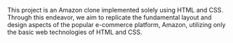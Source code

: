 This project is an Amazon clone implemented solely using HTML and CSS. Through this endeavor, we aim to replicate the fundamental layout and design aspects of the popular e-commerce platform, Amazon, utilizing only the basic web technologies of HTML and CSS.
